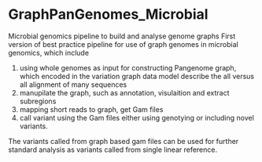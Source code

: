 # GraphPanGenomes_Microbial
Microbial genomics pipeline to build and analyse genome graphs
First version of best practice pipeline for use of graph genomes in microbial genomics, which include 
1) using whole genomes as input for constructing Pangenome graph, which encoded in the variation graph data model describe the all versus all alignment of many sequences 
2) manupilate the graph, such as annotation, visulaition and extract subregions
3) mapping short reads to graph, get Gam files
4) call variant using the Gam files either using genotying or including novel variants. 

The variants called from graph based gam files can be used for further standard analysis as variants called from single linear reference.
